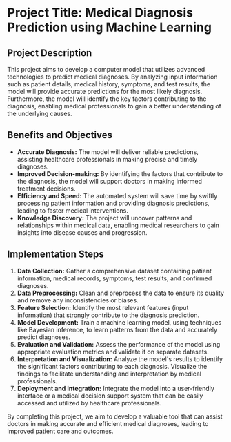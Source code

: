 # Project Title: Medical Diagnosis Prediction using Machine Learning

## Project Description
This project aims to develop a computer model that utilizes advanced technologies to predict medical diagnoses. By analyzing input information such as patient details, medical history, symptoms, and test results, the model will provide accurate predictions for the most likely diagnosis. Furthermore, the model will identify the key factors contributing to the diagnosis, enabling medical professionals to gain a better understanding of the underlying causes.

## Benefits and Objectives

- **Accurate Diagnosis:** The model will deliver reliable predictions, assisting healthcare professionals in making precise and timely diagnoses.
- **Improved Decision-making:** By identifying the factors that contribute to the diagnosis, the model will support doctors in making informed treatment decisions.
- **Efficiency and Speed:** The automated system will save time by swiftly processing patient information and providing diagnosis predictions, leading to faster medical interventions.
- **Knowledge Discovery:** The project will uncover patterns and relationships within medical data, enabling medical researchers to gain insights into disease causes and progression.

## Implementation Steps

1. **Data Collection:** Gather a comprehensive dataset containing patient information, medical records, symptoms, test results, and confirmed diagnoses.
2. **Data Preprocessing:** Clean and preprocess the data to ensure its quality and remove any inconsistencies or biases.
3. **Feature Selection:** Identify the most relevant features (input information) that strongly contribute to the diagnosis prediction.
4. **Model Development:** Train a machine learning model, using techniques like Bayesian inference, to learn patterns from the data and accurately predict diagnoses.
5. **Evaluation and Validation:** Assess the performance of the model using appropriate evaluation metrics and validate it on separate datasets.
6. **Interpretation and Visualization:** Analyze the model's results to identify the significant factors contributing to each diagnosis. Visualize the findings to facilitate understanding and interpretation by medical professionals.
7. **Deployment and Integration:** Integrate the model into a user-friendly interface or a medical decision support system that can be easily accessed and utilized by healthcare professionals.

By completing this project, we aim to develop a valuable tool that can assist doctors in making accurate and efficient medical diagnoses, leading to improved patient care and outcomes.
